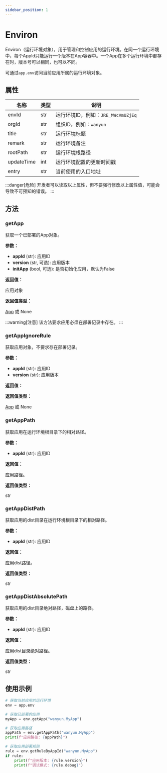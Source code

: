```yaml
---
sidebar_position: 1
---
```


# Environ

Environ（运行环境对象），用于管理和控制应用的运行环境。在同一个运行环境中，每个AppId只能运行一个版本在App容器中。一个App在多个运行环境中都存在时，版本号可以相同，也可以不同。

可通过`app.env`访问当前应用所属的运行环境对象。

## 属性

| 名称 | 类型 | 说明 |
|------|------|------|
| envId | str | 运行环境ID，例如：`JRE_MWcVmUZjEq` |
| orgId | str | 组织ID，例如：`wanyun` |
| title | str | 运行环境标题 |
| remark | str | 运行环境备注 |
| rootPath | str | 运行环境根路径 |
| updateTime | int | 运行环境配置的更新时间戳 |
| entry | str | 当前使用的入口地址 |

:::danger[危险]
开发者可以读取以上属性，但不要强行修改以上属性值，可能会导致不可预知的错误。
:::

## 方法

### getApp
获取一个已部署的App对象。

**参数：**

* **appId** (str): 应用ID
* **version** (str, 可选): 应用版本
* **initApp** (bool, 可选): 是否初始化应用，默认为False

**返回值：** 

应用对象

**返回值类型：** 

[App](../01应用/App) 或 None

:::warning[注意]
该方法要求应用必须在部署记录中存在。
:::

### getAppIgnoreRule
获取应用对象，不要求存在部署记录。

**参数：**

* **appId** (str): 应用ID
* **version** (str): 应用版本

**返回值：** 


**返回值类型：** 

[App](../01应用/App) 或 None

### getAppPath
获取应用在运行环境根目录下的相对路径。

**参数：**

* **appId** (str): 应用ID

**返回值：** 

应用路径。

**返回值类型：** 

str

### getAppDistPath
获取应用的dist目录在运行环境根目录下的相对路径。

**参数：**

* **appId** (str): 应用ID

**返回值：** 

应用dist路径。

**返回值类型：** 

str

### getAppDistAbsolutePath
获取应用的dist目录绝对路径，磁盘上的路径。

**参数：**

* **appId** (str): 应用ID

**返回值：** 

应用dist目录绝对路径。

**返回值类型：** 

str

## 使用示例

```python
# 获取当前应用的运行环境
env = app.env

# 获取已部署的应用
myApp = env.getApp("wanyun.MyApp")

# 获取应用路径
appPath = env.getAppPath("wanyun.MyApp")
print(f"应用路径: {appPath}")

# 获取应用部署规则
rule = env.getRuleByAppId("wanyun.MyApp")
if rule:
    print(f"应用版本: {rule.version}")
    print(f"调试模式: {rule.debug}")
```
